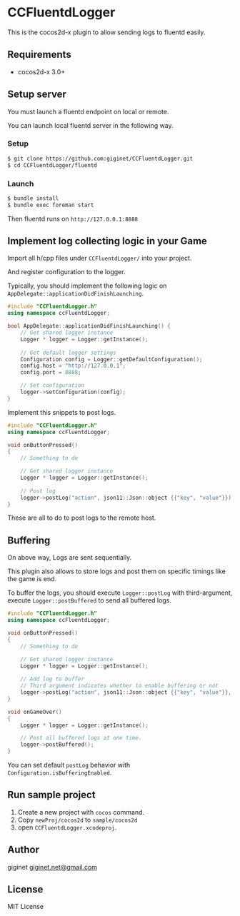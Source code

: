 # CCFluentdLogger

This is the cocos2d-x plugin to allow sending logs to fluentd easily.

## Requirements

- cocos2d-x 3.0+

## Setup server

You must launch a fluentd endpoint on local or remote.

You can launch local fluentd server in the following way.

### Setup

```sh
$ git clone https://github.com:giginet/CCFluentdLogger.git
$ cd CCFluentdLogger/fluentd
```

### Launch

```sh
$ bundle install
$ bundle exec foreman start
```

Then fluentd runs on `http://127.0.0.1:8888`

## Implement log collecting logic in your Game

Import all h/cpp files under `CCFluentdLogger/` into your project.

And register configuration to the logger.

Typically, you should implement the following logic on `AppDelegate::applicationDidFinishLaunching`.

```cpp
#include "CCFluentdLogger.h"
using namespace ccFluentdLogger;

bool AppDelegate::applicationDidFinishLaunching() {
    // Get shared logger instance
    Logger * logger = Logger::getInstance();
    
    // Get default logger settings
    Configuration config = Logger::getDefaultConfiguration();
    config.host = "http://127.0.0.1";
    config.port = 8888;

    // Set configuration
    logger->setConfiguration(config);
}
```

Implement this snippets to post logs.

```cpp
#include "CCFluentdLogger.h"
using namespace ccFluentdLogger;

void onButtonPressed()
{
    // Something to do

    // Get shared logger instance
    Logger * logger = Logger::getInstance();
    
    // Post log
    logger->postLog("action", json11::Json::object {{"key", "value"}});
}
```

These are all to do to post logs to the remote host.

## Buffering

On above way, Logs are sent sequentially.

This plugin also allows to store logs and post them on specific timings like the game is end.

To buffer the logs, you should execute `Logger::postLog` with third-argument, execute `Logger::postBuffered` to send all buffered logs.


```cpp
#include "CCFluentdLogger.h"
using namespace ccFluentdLogger;

void onButtonPressed()
{
    // Something to do

    // Get shared logger instance
    Logger * logger = Logger::getInstance();
    
    // Add log to buffer
    // Third argument indicates whether to enable buffering or not
    logger->postLog("action", json11::Json::object {{"key", "value"}}, true);
}

void onGameOver()
{
    Logger * logger = Logger::getInstance();

    // Post all buffered logs at one time.
    logger->postBuffered();
}
```

You can set default `postLog` behavior with `Configuration.isBufferingEnabled`.

## Run sample project

1. Create a new project with `cocos` command.
2. Copy `newProj/cocos2d` to `sample/cocos2d`
3. open `CCFluentdLogger.xcodeproj`.

## Author

giginet <giginet.net@gmail.com>

## License

MIT License
